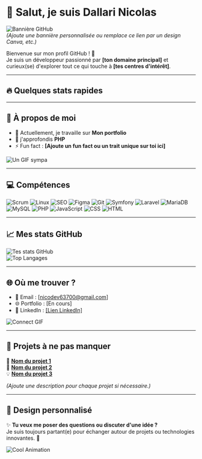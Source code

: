 # 👋 Salut, je suis Dallari Nicolas   

![Bannière GitHub](https://user-images.githubusercontent.com/placeholder-banner.jpg)  
*(Ajoute une bannière personnalisée ou remplace ce lien par un design Canva, etc.)*

Bienvenue sur mon profil GitHub ! 🚀  
Je suis un développeur passionné par **[ton domaine principal]** et curieux(se) d'explorer tout ce qui touche à **[tes centres d'intérêt]**.

---

## 🔥 Quelques stats rapides  

---

## 🚀 À propos de moi  

- 🔭 Actuellement, je travaille sur **Mon portfolio**  
- 🌱 j'approfondis **PHP**   
- ⚡ Fun fact : **[Ajoute un fun fact ou un trait unique sur toi ici]**  

![Un GIF sympa](https://media.giphy.com/media/26n6WywJyh39n1pBu/giphy.gif)  

---

## 💻 Compétences
![Scrum](https://img.shields.io/badge/Scrum-6DB33F?style=for-the-badge&logo=scrumalliance&logoColor=white)
![Linux](https://img.shields.io/badge/Linux-FCC624?style=for-the-badge&logo=linux&logoColor=black)
![SEO](https://img.shields.io/badge/SEO-326CE5?style=for-the-badge&logo=google&logoColor=white)
![Figma](https://img.shields.io/badge/Figma-F24E1E?style=for-the-badge&logo=figma&logoColor=white)
![Git](https://img.shields.io/badge/Git-F05032?style=for-the-badge&logo=git&logoColor=white)
![Symfony](https://img.shields.io/badge/Symfony-000000?style=for-the-badge&logo=symfony&logoColor=white)
![Laravel](https://img.shields.io/badge/Laravel-FF2D20?style=for-the-badge&logo=laravel&logoColor=white)
![MariaDB](https://img.shields.io/badge/MariaDB-003545?style=for-the-badge&logo=mariadb&logoColor=white)
![MySQL](https://img.shields.io/badge/MySQL-4479A1?style=for-the-badge&logo=mysql&logoColor=white)
![PHP](https://img.shields.io/badge/PHP-777BB4?style=for-the-badge&logo=php&logoColor=white)
![JavaScript](https://img.shields.io/badge/JavaScript-F7DF1E?style=for-the-badge&logo=javascript&logoColor=black)
![CSS](https://img.shields.io/badge/CSS-1572B6?style=for-the-badge&logo=css3&logoColor=white)
![HTML](https://img.shields.io/badge/HTML-E34F26?style=for-the-badge&logo=html5&logoColor=white)

---

## 📈 Mes stats GitHub  

![Tes stats GitHub](https://github-readme-stats.vercel.app/api?username=TonPseudoGitHub&show_icons=true&theme=radical)  
![Top Langages](https://github-readme-stats.vercel.app/api/top-langs/?username=TonPseudoGitHub&layout=compact&theme=radical)  

---

## 🌐 Où me trouver ?  

- 📧 Email : [nicodev63700@gmail.com]  
- 🌐 Portfolio : [En cours]  
- 💬 LinkedIn : [[Lien LinkedIn]](https://www.linkedin.com/in/dallari-nicolas-6556382a9)  

![Connect GIF](https://media.giphy.com/media/3o7abldj0b3rxrZUxW/giphy.gif)

---

## 🎯 Projets à ne pas manquer  

🌟 **[Nom du projet 1](https://github.com/TonPseudoGitHub/Projet1)**  
📌 **[Nom du projet 2](https://github.com/TonPseudoGitHub/Projet2)**  
💡 **[Nom du projet 3](https://github.com/TonPseudoGitHub/Projet3)**  

*(Ajoute une description pour chaque projet si nécessaire.)*

---

## 🎨 Design personnalisé  

✨ **Tu veux me poser des questions ou discuter d'une idée ?**  
Je suis toujours partant(e) pour échanger autour de projets ou technologies innovantes. 🚀  

![Cool Animation](https://media.giphy.com/media/13HgwGsXF0aiGY/giphy.gif)

